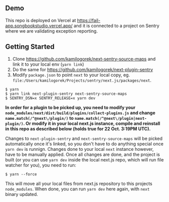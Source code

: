 ## Demo
This repo is deployed on Vercel at https://fail-app.songbookstudio.vercel.app/ and it is connected to a project on Sentry where we are validating exception reporting.

## Getting Started

1. Clone https://github.com/kamilogorek/next-sentry-source-maps and link it to your local env (`yarn link`)
2. Do the same for https://github.com/kamilogorek/next-plugin-sentry
3. Modify `package.json` to point `next` to your local copy, eg. `file:/Users/kamilogorek/Projects/sentry/next.js/packages/next`.

```terminal
$ yarn
$ yarn link next-plugin-sentry next-sentry-source-maps
$ SENTRY_DSN=x SENTRY_RELEASE=x yarn dev
```

**In order for a plugin to be picked up, you need to modify your `node_modules/next/dist/build/plugins/collect-plugins.js` and change `name.match(/^@next\/plugin/)` to `name.match(/^@next\/plugin|next-plugin/)`. Or modify it in your local next.js instance, compile and reinstall in this repo as described below (holds true for 22 Oct. 3:19PM UTC).**

Changes to `next-plugin-sentry` and `next-sentry-source-maps` will be picked automatically once it's linked, so you don't have to do anything special once `yarn dev` is runnign.
Changes done to your local `next` instance however, have to be manually applied.
Once all changes are done, and the project is built (or you can use `yarn dev` inside the local next.js repo, which will run file watcher for you), you need to run:

```terminal
$ yarn --force
```

This will move all your local files from next.js repository to this projects `node_modules`. When done, you can run `yarn dev` here again, with `next` binary updated.